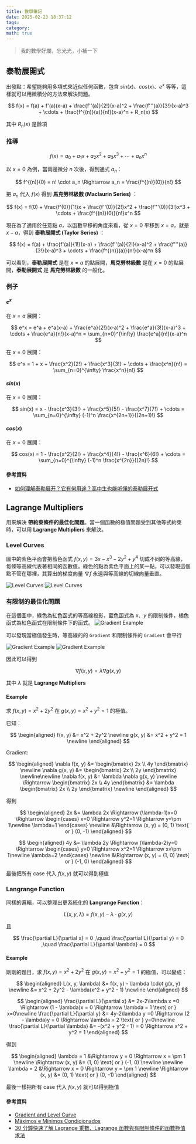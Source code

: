 ```yaml
---
title: 數學筆記
date: 2025-02-23 18:37:12
tags:
category:
math: true
---
```


> 我的數學好爛，忘光光，小補一下

## 泰勒展開式

出發點：希望能夠用多項式來近似任何函數，包含 $sin(x)$、$cos(x)$、$e^x$ 等等，這樣就可以用微積分的方法來解決問題。

$$
f(x) = f(a) + f'(a)(x-a) + \frac{f''(a)}{2!}(x-a)^2 + \frac{f'''(a)}{3!}(x-a)^3 + \cdots + \frac{f^{(n)}(a)}{n!}(x-a)^n + R_n(x)
$$

其中 $R_n(x)$ 是餘項

### 推導

$$
f(x) = a_0 + a_1x + a_2x^2 + a_3x^3 + \cdots + a_nx^n
$$

以 $x = 0$ 為例，當兩邊微分 $n$ 次後，得到通式 $a_n$：

$$
f^{(n)}(0) = n! \cdot a_n \Rightarrow a_n = \frac{f^{(n)}(0)}{n!}
$$

把 $a_n$ 代入 $f(x)$ 得到 **馬克勞林級數 (Maclaurin Series)** ：

$$
f(x) = f(0) + \frac{f'(0)}{1!}x + \frac{f''(0)}{2!}x^2 + \frac{f'''(0)}{3!}x^3 + \cdots + \frac{f^{(n)}(0)}{n!}x^n
$$

現在為了適用於任意點 $a$，以函數平移的角度來看，從 $x = 0$ 平移到 $x = a$，就是 $x - a$，得到 **泰勒展開式 (Taylor Series)** ：

$$
f(x) = f(a) + \frac{f'(a)}{1!}(x-a) + \frac{f''(a)}{2!}(x-a)^2 + \frac{f'''(a)}{3!}(x-a)^3 + \cdots + \frac{f^{(n)}(a)}{n!}(x-a)^n
$$

可以看到，**泰勒展開式** 是在 $x = a$ 的點展開，**馬克勞林級數** 是在 $x = 0$ 的點展開，**泰勒展開式** 是 **馬克勞林級數** 的一般化。

### 例子

#### $e^x$

在 $x = a$ 展開：

$$
e^x = e^a + e^a(x-a) + \frac{e^a}{2!}(x-a)^2 + \frac{e^a}{3!}(x-a)^3 + \cdots + \frac{e^a}{n!}(x-a)^n = \sum_{n=0}^{\infty} \frac{e^a}{n!}(x-a)^n
$$

在 $x = 0$ 展開：

$$
e^x = 1 + x + \frac{x^2}{2!} + \frac{x^3}{3!} + \cdots + \frac{x^n}{n!} = \sum_{n=0}^{\infty} \frac{x^n}{n!}
$$

#### $sin(x)$

在 $x = 0$ 展開：

$$
sin(x) = x - \frac{x^3}{3!} + \frac{x^5}{5!} - \frac{x^7}{7!} + \cdots = \sum_{n=0}^{\infty} (-1)^n \frac{x^{2n+1}}{(2n+1)!}
$$

#### $cos(x)$

在 $x = 0$ 展開：

$$
cos(x) = 1 - \frac{x^2}{2!} + \frac{x^4}{4!} - \frac{x^6}{6!} + \cdots = \sum_{n=0}^{\infty} (-1)^n \frac{x^{2n}}{(2n)!}
$$

#### 參考資料

- [如何理解泰勒展开？它有何用途？高中生也能听懂的泰勒展开式](https://www.youtube.com/watch?v=ViRvw2Hfto4)

## Lagrange Multipliers

用來解決 **帶約束條件的最佳化問題**。當一個函數的極值問題受到其他等式約束時，可以用 **Lagrange Multipliers** 來解決。

### Level Curves

圖中的紫色平面會把藍色函式 $f(x, y) = 3x - x^3 -2y^2 + y^4$ 切成不同的等高線，每條等高線代表著相同的函數值。綠色的點為紫色平面上的某一點，可以發現這個點不管在哪裡，其算出的梯度向量 $\nabla f$ 永遠與等高線的切線向量垂直。

![Level Curves](./images/math/LevelCurves-1.png)
![Level Curves](./images/math/LevelCurves-2.png)

### 有限制的最佳化問題

在這個圖中，綠色為紅色函式的等高線投影，藍色函式為 $x$、$y$ 的限制條件，橘色函式為紅色函式在限制條件下的函式。
![Gradient Example](./images/math/Gradient-0.png)

可以發現當極值發生時，等高線的的 `Gradient` 和限制條件的 `Gradient` 會平行

![Gradient Example](./images/math/Gradient-1.png)
![Gradient Example](./images/math/Gradient-2.png)

因此可以得到

$$
\nabla f(x, y) = \lambda \nabla g(x, y)
$$

其中 $\lambda$ 就是 **Lagrange Multipliers**

#### Example

求 $f(x, y) = x^2 + 2y^2$ 在 $g(x, y) = x^2 + y^2 = 1$ 的極值。

已知：

$$
\begin{aligned}
f(x, y) &= x^2 + 2y^2 \newline
g(x, y) &= x^2 + y^2 = 1 \newline
\end{aligned}
$$

Gradient:

$$
\begin{aligned}
\nabla f(x, y) &= \begin{bmatrix} 2x \\ 4y \end{bmatrix} \newline
\nabla g(x, y) &= \begin{bmatrix} 2x \\ 2y \end{bmatrix} \newline\newline
\nabla f(x, y) &= \lambda \nabla g(x, y) \newline
\Rightarrow \begin{bmatrix} 2x \\ 4y \end{bmatrix} &= \lambda \begin{bmatrix} 2x \\ 2y \end{bmatrix} \newline
\end{aligned}
$$

得到

$$
\begin{aligned}
2x &= \lambda 2x \Rightarrow (\lambda-1)x=0 \Rightarrow \begin{cases} x=0 \Rightarrow y^2=1 \Rightarrow y=\pm 1\newline \lambda=1 \end{cases} \newline
&\Rightarrow  (x, y) = (0, 1) \text{ or } (0, -1)
\end{aligned}
$$

$$
\begin{aligned}
4y &= \lambda 2y \Rightarrow (\lambda-2)y=0 \Rightarrow \begin{cases} y=0 \Rightarrow x^2=1 \Rightarrow x=\pm 1\newline \lambda=2 \end{cases} \newline
&\Rightarrow  (x, y) = (1, 0) \text{ or } (-1, 0)
\end{aligned}
$$

最後把所有 case 代入 $f(x, y)$ 就可以得到極值

### Langrange Function

同樣的邏輯，可以整理出更系統化的 **Langrange Function**：

$$
L(x, y, \lambda) = f(x, y) - \lambda \cdot g(x, y)
$$

且

$$
\frac{\partial L}{\partial x} = 0 ,\quad
\frac{\partial L}{\partial y} = 0 ,\quad
\frac{\partial L}{\partial \lambda} = 0
$$

#### Example

剛剛的題目，求 $f(x, y) = x^2 + 2y^2$ 在 $g(x, y) = x^2 + y^2 = 1$ 的極值，可以變成：

$$
\begin{aligned}
L(x, y, \lambda) &= f(x, y) - \lambda \cdot g(x, y) \newline
&= x^2 + 2y^2 - \lambda(x^2 + y^2 - 1) \newline
\end{aligned}
$$

$$
\begin{aligned}
\frac{\partial L}{\partial x} &= 2x-2\lambda x =0 \Rightarrow (1 - \lambda)x = 0 \Rightarrow \lambda = 1 \text{ or } x=0\newline
\frac{\partial L}{\partial y} &= 4y-2\lambda y =0 \Rightarrow (2 - \lambda)y = 0 \Rightarrow \lambda = 2 \text{ or } y=0\newline
\frac{\partial L}{\partial \lambda} &= -(x^2 + y^2 - 1) = 0 \Rightarrow x^2 + y^2 = 1
\end{aligned}
$$

得到

$$
\begin{aligned}
\lambda = 1 &\Rightarrow y = 0 \Rightarrow x = \pm 1 \newline
\Rightarrow (x, y) &= (1, 0) \text{ or } (-1, 0) \newline \newline
\lambda = 2 &\Rightarrow x = 0 \Rightarrow y = \pm 1 \newline
\Rightarrow (x, y) &= (0, 1) \text{ or } (0, -1)
\end{aligned}
$$

最後一樣把所有 case 代入 $f(x, y)$ 就可以得到極值

#### 參考資料

- [Gradient and Level Curve](https://www.geogebra.org/m/RGZNtfu3)
- [Máximos e Mínimos Condicionados](https://www.geogebra.org/m/cqmCmg7V)
- [30 分鐘快速了解 Lagrange 乘數、Lagrange 函數與有限制條件的函數極值求法](https://www.youtube.com/watch?v=fYe0tU1Yimo)
